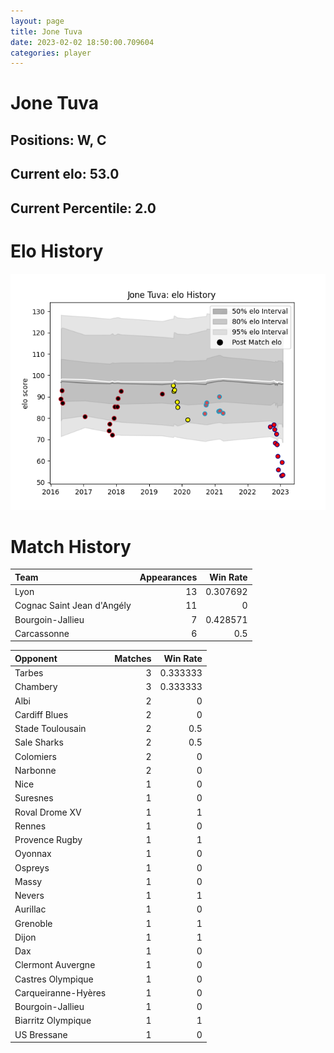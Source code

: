 ```yaml
---  
layout: page  
title: Jone Tuva  
date: 2023-02-02 18:50:00.709604  
categories: player  
---
```

# Jone Tuva

## Positions: W, C

## Current elo: 53.0

## Current Percentile: 2.0

# Elo History


![elo history](history_JoneTuva.png)
# Match History


| Team                       |   Appearances |   Win Rate |
|:---------------------------|--------------:|-----------:|
| Lyon                       |            13 |   0.307692 |
| Cognac Saint Jean d'Angély |            11 |   0        |
| Bourgoin-Jallieu           |             7 |   0.428571 |
| Carcassonne                |             6 |   0.5      |

| Opponent            |   Matches |   Win Rate |
|:--------------------|----------:|-----------:|
| Tarbes              |         3 |   0.333333 |
| Chambery            |         3 |   0.333333 |
| Albi                |         2 |   0        |
| Cardiff Blues       |         2 |   0        |
| Stade Toulousain    |         2 |   0.5      |
| Sale Sharks         |         2 |   0.5      |
| Colomiers           |         2 |   0        |
| Narbonne            |         2 |   0        |
| Nice                |         1 |   0        |
| Suresnes            |         1 |   0        |
| Roval Drome XV      |         1 |   1        |
| Rennes              |         1 |   0        |
| Provence Rugby      |         1 |   1        |
| Oyonnax             |         1 |   0        |
| Ospreys             |         1 |   0        |
| Massy               |         1 |   0        |
| Nevers              |         1 |   1        |
| Aurillac            |         1 |   0        |
| Grenoble            |         1 |   1        |
| Dijon               |         1 |   1        |
| Dax                 |         1 |   0        |
| Clermont Auvergne   |         1 |   0        |
| Castres Olympique   |         1 |   0        |
| Carqueiranne-Hyères |         1 |   0        |
| Bourgoin-Jallieu    |         1 |   0        |
| Biarritz Olympique  |         1 |   1        |
| US Bressane         |         1 |   0        |
